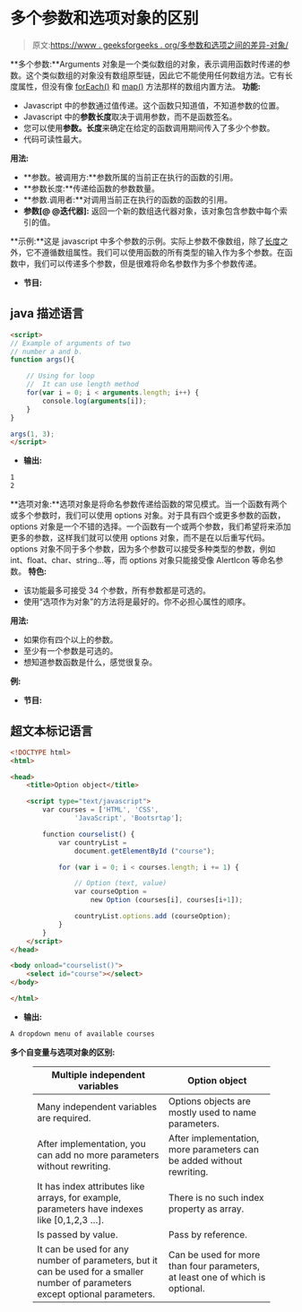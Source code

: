 # 多个参数和选项对象的区别

> 原文:[https://www . geeksforgeeks . org/多参数和选项之间的差异-对象/](https://www.geeksforgeeks.org/difference-between-multiple-arguments-and-options-object/)

**多个参数:**Arguments 对象是一个类似数组的对象，表示调用函数时传递的参数。这个类似数组的对象没有数组原型链，因此它不能使用任何数组方法。它有长度属性，但没有像 [forEach()](https://www.geeksforgeeks.org/javascript-array-foreach/) 和 [map()](https://www.geeksforgeeks.org/javascript-array-map-method/) 方法那样的数组内置方法。
**功能:**

*   Javascript 中的参数通过值传递。这个函数只知道值，不知道参数的位置。
*   Javascript 中的**参数长度**取决于调用参数，而不是函数签名。
*   您可以使用**参数。长度**来确定在给定的函数调用期间传入了多少个参数。
*   代码可读性最大。

**用法:**

*   **参数。被调用方:**参数所属的当前正在执行的函数的引用。
*   **参数长度:**传递给函数的参数数量。
*   **参数.调用者:**对调用当前正在执行的函数的函数的引用。
*   **参数[@ @迭代器]:** 返回一个新的数组迭代器对象，该对象包含参数中每个索引的值。

**示例:**这是 javascript 中多个参数的示例。实际上参数不像数组，除了[长度](https://www.geeksforgeeks.org/length-vs-length-java/)之外，它不遵循数组属性。我们可以使用函数的所有类型的输入作为多个参数。在函数中，我们可以传递多个参数，但是很难将命名参数作为多个参数传递。

*   **节目:**

## java 描述语言

```html
<script>
// Example of arguments of two
// number a and b.
function args(){ 

    // Using for loop
    //  It can use length method
    for(var i = 0; i < arguments.length; i++) {
        console.log(arguments[i]);   
    }
}

args(1, 3);
</script>
```

*   **输出:**

```html
1
2
```

**选项对象:**选项对象是将命名参数传递给函数的常见模式。当一个函数有两个或多个参数时，我们可以使用 options 对象。对于具有四个或更多参数的函数，options 对象是一个不错的选择。一个函数有一个或两个参数，我们希望将来添加更多的参数，这样我们就可以使用 options 对象，而不是在以后重写代码。
options 对象不同于多个参数，因为多个参数可以接受多种类型的参数，例如 int、float、char、string…等，而 options 对象只能接受像 AlertIcon 等命名参数。
**特色:**

*   该功能最多可接受 34 个参数，所有参数都是可选的。
*   使用“选项作为对象”的方法将是最好的。你不必担心属性的顺序。

**用法:**

*   如果你有四个以上的参数。
*   至少有一个参数是可选的。
*   想知道参数函数是什么，感觉很复杂。

**例:**

*   **节目:**

## 超文本标记语言

```html
<!DOCTYPE html>
<html>

<head>
    <title>Option object</title>

    <script type="text/javascript">
        var courses = ['HTML', 'CSS',
                'JavaScript', 'Bootsrtap'];

        function courselist() {
            var countryList =
                document.getElementById ("course");

            for (var i = 0; i < courses.length; i += 1) {

                // Option (text, value)
                var courseOption =
                    new Option (courses[i], courses[i+1]);

                countryList.options.add (courseOption);
            }
        }
    </script>
</head>

<body onload="courselist()">
    <select id="course"></select>
</body>

</html>      
```

*   **输出:**

```html
A dropdown menu of available courses
```

**多个自变量与选项对象的区别:**

<figure class="table">

| Multiple independent variables | Option object |
| --- | --- |
| Many independent variables are required. | Options objects are mostly used to name parameters. |
| After implementation, you can add no more parameters without rewriting. | After implementation, more parameters can be added without rewriting. |
| It has index attributes like arrays, for example, parameters have indexes like [0,1,2,3 …]. | There is no such index property as array. |
| Is passed by value. | Pass by reference. |
| It can be used for any number of parameters, but it can be used for a smaller number of parameters except optional parameters. | Can be used for more than four parameters, at least one of which is optional. |

</figure>